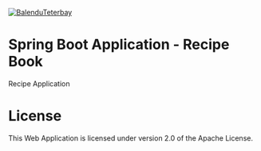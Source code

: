  [![BalenduTeterbay](https://circleci.com/gh/BalenduTeterbay/spring5-recipe-app.svg?style=svg)](https://app.circleci.com/pipelines/github/BalenduTeterbay/spring5-recipe-app)

# Spring Boot Application - Recipe Book
Recipe Application

# License
This Web Application is licensed under version 2.0 of the Apache License.
